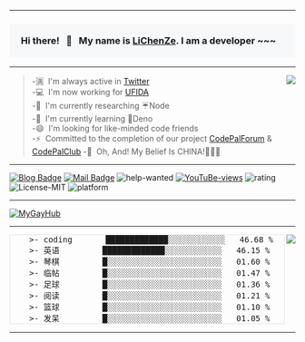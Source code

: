 <!--
**leechenze/leechenze** is a ✨ _special_ ✨ repository because its `README.md` (this file) appears on your GitHub profile.

Here are some ideas to get you started:

- 🔭 I'm currently working on ...
- 🌱 I'm currently learning ...
- 👯 I'm looking to collaborate on ...
- 🤔 I'm looking for help with ...
- 🈵 I'm always active in 
- 💬 Ask me about ...
- 📫 How to reach me: ...
- 😄 Pronouns: ...
- ⚡ Fun fact: ...
-->

---------------------------------------------------------------------------------------------------------------------------------------------------------------------

<div>
    <h3 style="background-color: F6F8FA; padding: 20px">
        Hi there! &nbsp; 👋 &nbsp; My name is <a href="https://www.leechenze.com">LiChenZe</a>.
        I am a developer ~~~
    </h3>
</div>

---------------------------------------------------------------------------------------------------------------------------------------------------------------------

<img align="right"  src="https://github-readme-stats.vercel.app/api?username=leechenze&show_icons=true&theme=cobalt" />   

>-🈵&nbsp;&nbsp;I'm always active in [Twitter](https://mobile.twitter.com/leechense)   
>-💻&nbsp;&nbsp;I'm now working for [UFIDA](https://www.yonyougov.com/)   
>-🔭&nbsp;&nbsp;I'm currently researching ☔Node   
>-🌱&nbsp;&nbsp;I'm currently learning 🦕Deno   
>-😄&nbsp;&nbsp;I'm looking for like-minded code friends  
>-⚡&nbsp;&nbsp;Committed to the completion of our project [CodePalForum](http://forum.codepal.com/) & [CodePalClub](http://club.codepal.com/)
>-🌹&nbsp;&nbsp;Oh, And! My Belief Is CHINA!💖💖💖

---------------------------------------------------------------------------------------------------------------------------------------------------------------------

[![Blog Badge](https://img.shields.io/badge/blog-0k%20pageview-brightgreen)](https://www.leechenze.com/subset/blog.html)
[![Mail Badge](https://img.shields.io/badge/-leeczyc@gmail.com-c14438?style=flat-square&logo=Gmail&logoColor=white&link=mailto:leeczyc@gmail.com)](mailto:leeczyc@gmail.com)
![help-wanted](https://img.shields.io/badge/%20-help--wanted-%23159818)
[![YouTuBe-views](https://img.shields.io/badge/views--red?logo=youtube&style=social)](https://www.youtube.com/channel/UCtRTxDQgQZNWY5gG0eZNCDw/videos?view_as=subscriber)
![rating](https://img.shields.io/badge/rating-%E2%98%85%E2%98%85%E2%98%85%E2%98%85%E2%98%85%C2%BD-brightgreen)
![License-MIT](https://img.shields.io/badge/license-Apache2-blue)
![platform](https://img.shields.io/badge/platform-windows%20%7C%20macos%20%7C%20Ubuntu-lightgrey)

---------------------------------------------------------------------------------------------------------------------------------------------------------------------

[![MyGayHub](https://www.leechenze.com/subset/assets/images/world.jpg)](https://www.leechenze.com)   

---------------------------------------------------------------------------------------------------------------------------------------------------------------------

<img align="right" src="https://github-readme-stats.vercel.app/api/top-langs/?username=leechenze&layout=compact&theme=cobalt" />   
<pre style="border: 1px solid #E1E4E8">
    >- coding       █████████████░░░░░░░░░░░░   46.68 %    
    >- 英语         █████████████░░░░░░░░░░░░   46.15 %    
    >- 琴棋         █░░░░░░░░░░░░░░░░░░░░░░░░   01.60 %   
    >- 临帖         █░░░░░░░░░░░░░░░░░░░░░░░░   01.47 %    
    >- 足球         █░░░░░░░░░░░░░░░░░░░░░░░░   01.36 %    
    >- 阅读         █░░░░░░░░░░░░░░░░░░░░░░░░   01.21 %   
    >- 篮球         █░░░░░░░░░░░░░░░░░░░░░░░░   01.10 %    
    >- 发呆         █░░░░░░░░░░░░░░░░░░░░░░░░   01.05 %    
</pre>

---


















